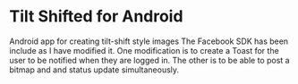 Tilt Shifted for Android
========================

Android app for creating tilt-shift style images
The Facebook SDK has been include as I have modified it. One modification is to create a Toast for the user 
to be notified when they are logged in. The other is to be able to post a bitmap and and status update simultaneously.

